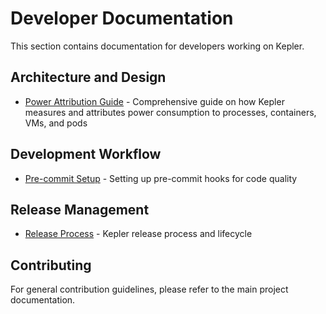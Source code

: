 # Developer Documentation

This section contains documentation for developers working on Kepler.

## Architecture and Design

- [Power Attribution Guide](power-attribution-guide.md) - Comprehensive guide on how Kepler measures and attributes power consumption to processes, containers, VMs, and pods

## Development Workflow

- [Pre-commit Setup](pre-commit.md) - Setting up pre-commit hooks for code quality

## Release Management

- [Release Process](release.md) - Kepler release process and lifecycle

## Contributing

For general contribution guidelines, please refer to the main project documentation.
